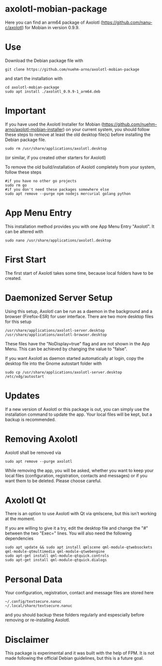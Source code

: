 # axolotl-mobian-package
Here you can find an arm64 package of Axolotl (https://github.com/nanu-c/axolotl) for Mobian in version 0.9.9.

# Use
Download the Debian package file with
```
git clone https://github.com/nuehm-arno/axolotl-mobian-package
```
and start the installation with
```
cd axolotl-mobian-package
sudo apt install ./axolotl_0.9.9-1_arm64.deb
```

# Important
If you have used the Axolotl Installer for Mobian (https://github.com/nuehm-arno/axolotl-mobian-installer) on your current system, you should follow these steps to remove at least the old desktop file(s) before installing the Debian package file.
```
sudo rm /usr/share/applications/axolotl.desktop
```
(or similar, if you created other starters for Axolotl)

To remove the old build/installation of Axolotl completely from your system, follow these steps
```
#if you have no other go projects
sudo rm go
#if you don't need these packages somewhere else
sudo apt remove --purge npm nodejs mercurial golang python
```

# App Menu Entry
This installation method provides you with one App Menu Entry "Axolotl". It can be altered with
```
sudo nano /usr/share/applications/axolotl.desktop
```

# First Start
The first start of Axolotl takes some time, because local folders have to be created.

# Daemonized Server Setup
Using this setup, Axolotl can be run as a daemon in the background and a browser (Firefox-ESR) for user interface.
There are two more desktop files for this setup
```
/usr/share/applications/axolotl-server.desktop
/usr/share/applications/axolotl-browser.desktop
```
These files have the "NoDisplay=true" flag and are not shown in the App Menu. This can be achieved by changing the value to "false".

If you want Axolotl as daemon started automatically at login, copy the desktop file into the Gnome autostart folder with
```
sudo cp /usr/share/applications/axolotl-server.desktop /etc/xdg/autostart
```

# Updates
If a new version of Axolotl or this package is out, you can simply use the installation command to update the app. Your local files will be kept, but a backup is recommended.

# Removing Axolotl
Axolotl shall be removed via
```
sudo apt remove --purge axolotl
```
While removing the app, you will be asked, whether you want to keep your local files (configuration, registration, contacts and messages) or if you want them to be deleted.
Please choose careful.

# Axolotl Qt
There is an option to use Axolotl with Qt via qmlscene, but this isn't working at the moment.

If you are willing to give it a try, edit the desktop file and change the "#" between the two "Exec=" lines. You will also need the following dependencies
```
sudo apt update && sudo apt install qmlscene qml-module-qtwebsockets qml-module-qtmultimedia qml-module-qtwebengine
sudo apt-get install qml-module-qtquick.controls
sudo apt-get install qml-module-qtquick.dialogs
```

# Personal Data
Your configuration, registration, contact and message files are stored here
```
~/.config/textsecure.nanuc
~/.local/share/textsecure.nanuc
```
and you should backup these folders regularly and espescially before removing or re-installing Axolotl.


# Disclaimer
This package is experimental and it was built with the help of FPM. It is not made following the official Debian guidelines, but this is a future goal.
